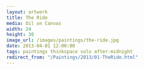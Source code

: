 ```yaml
---
layout: artwork
title: The Ride
media: Oil on Canvas
width: 24
height: 30
image_url: /images/paintings/the-ride.jpg
date: 2013-04-01 12:00:00
tags: paintings thinkspace solo after-midnight
redirect_from: "/Paintings/2013/01-TheRide.html"
---
```

